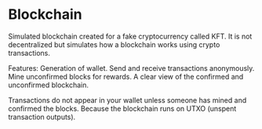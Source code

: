 # Blockchain
Simulated blockchain created for a fake cryptocurrency called KFT. It is not decentralized but simulates how a blockchain works using crypto transactions.

Features: 
Generation of wallet.
Send and receive transactions anonymously.
Mine unconfirmed blocks for rewards.
A clear view of the confirmed and unconfirmed blockchain.

Transactions do not appear in your wallet unless someone has mined and confirmed the blocks. Because the blockchain runs on UTXO (unspent transaction outputs).
